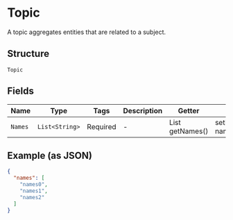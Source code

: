 
# Topic

A topic aggregates entities that are related to a subject.

## Structure

`Topic`

## Fields

| Name | Type | Tags | Description | Getter | Setter |
|  --- | --- | --- | --- | --- | --- |
| `Names` | `List<String>` | Required | - | List<String> getNames() | setNames(List<String> names) |

## Example (as JSON)

```json
{
  "names": [
    "names0",
    "names1",
    "names2"
  ]
}
```


